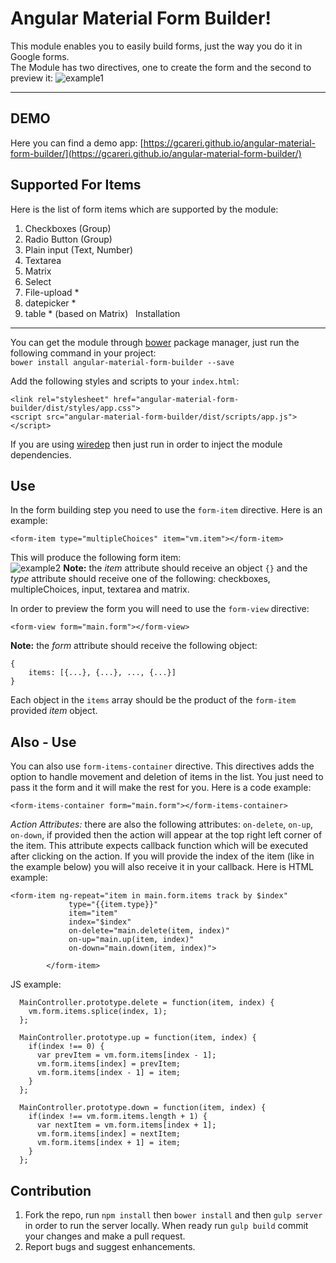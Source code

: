 Angular Material Form Builder!
===================
This module enables you to easily build forms, just the way you do it in Google forms.  
The Module has two directives, one to create the form and the second to preview it:
![example1](http://i.imgur.com/i4e6KWQ.png)

----------

DEMO
-------------
Here you can find a demo app:
[https://gcareri.github.io/angular-material-form-builder/](https://gcareri.github.io/angular-material-form-builder/)


Supported For Items
-------------
Here is the list of form items which are supported by the module:

 1. Checkboxes (Group)
 2. Radio Button (Group)
 3. Plain input (Text, Number)
 4. Textarea
 5. Matrix
 6. Select
 7. File-upload *
 8. datepicker *
 9. table * (based on Matrix)
 
Installation
-------------
You can get the module through [bower](http://bower.io/) package manager, just run the following command in your project:  
`bower install angular-material-form-builder --save`

Add the following styles and scripts to your `index.html`:  

    <link rel="stylesheet" href="angular-material-form-builder/dist/styles/app.css">
    <script src="angular-material-form-builder/dist/scripts/app.js"></script>

If you are using [wiredep](https://github.com/taptapship/wiredep)  then just run in order to inject the module dependencies.

Use
-------------
In the form building step you need to use the `form-item` directive. Here is an example:  

    <form-item type="multipleChoices" item="vm.item"></form-item>  
This will produce the following form item:  
![example2](http://i.imgur.com/6jOnwmu.png)
**Note:** the *item* attribute should receive an object `{}` and the *type* attribute should receive one of the following: checkboxes, multipleChoices, input, textarea and matrix.

In order to preview the form you will need to use the `form-view` directive:  

    <form-view form="main.form"></form-view>
**Note:** the *form* attribute should receive the following object:  

    {
    	items: [{...}, {...}, ..., {...}]
    }
Each object in the `items` array should be the product of the `form-item` provided *item* object.  

Also - Use
-------------
You can also use `form-items-container` directive. This directives adds the option to handle movement and deletion of items in the list. You just need to pass it the form and it will make the rest for you. Here is a code example:
```
<form-items-container form="main.form"></form-items-container>
```

*Action Attributes:*
there are also the following attributes: `on-delete`, `on-up`, `on-down`, if provided then the action will appear at the top right left corner of the item. This attribute expects callback function which will be executed after clicking on the action. If you will provide the index of the item (like in the example below) you will also receive it in your callback.
Here is HTML example:  
```
<form-item ng-repeat="item in main.form.items track by $index"
             type="{{item.type}}"
             item="item"
             index="$index"
             on-delete="main.delete(item, index)"
             on-up="main.up(item, index)"
             on-down="main.down(item, index)">

        </form-item>
```

JS example:  
```
  MainController.prototype.delete = function(item, index) {
    vm.form.items.splice(index, 1);
  };

  MainController.prototype.up = function(item, index) {
    if(index !== 0) {
      var prevItem = vm.form.items[index - 1];
      vm.form.items[index] = prevItem;
      vm.form.items[index - 1] = item;
    }
  };

  MainController.prototype.down = function(item, index) {
    if(index !== vm.form.items.length + 1) {
      var nextItem = vm.form.items[index + 1];
      vm.form.items[index] = nextItem;
      vm.form.items[index + 1] = item;
    }
  };
```

Contribution
-------------
1. Fork the repo, run `npm install` then `bower install` and then `gulp server` in order to run the server locally. When ready run `gulp build` commit your changes and make a pull request.  
2. Report bugs and suggest enhancements.  
